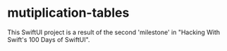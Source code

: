 # mutiplication-tables
This SwiftUI project is a result of the second 'milestone' in "Hacking With Swift's 100 Days of SwiftUI".
